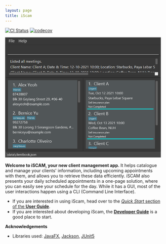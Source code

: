 ```yaml
---
layout: page
title: iScam
---
```


[![CI Status](https://github.com/se-edu/addressbook-level3/workflows/Java%20CI/badge.svg)](https://github.com/AY2021S2-CS2103-W17-4/tp/actions)
[![codecov](https://codecov.io/gh/se-edu/addressbook-level3/branch/master/graph/badge.svg)](https://app.codecov.io/gh/AY2021S2-CS2103-W17-4/tp)

![Ui](images/ActualUi.png)

**Welcome to iSCAM, your new client management app.** It helps catalogue and manage your clients' information, including upcoming appointments with them, and allows you to retrieve these data efficiently. iSCAM also presents your daily scheduled appointments in a one-page solution, where you can easily see your schedule for the day. While it has a GUI, most of the user interactions happen using a CLI (Command Line Interface).

* If you are interested in using iScam, head over to the [_Quick Start_ section of the **User Guide**](UserGuide.html#quick-start).
* If you are interested about developing iScam, the [**Developer Guide**](DeveloperGuide.html) is a good place to start.


**Acknowledgements**

* Libraries used: [JavaFX](https://openjfx.io/), [Jackson](https://github.com/FasterXML/jackson), [JUnit5](https://github.com/junit-team/junit5)
